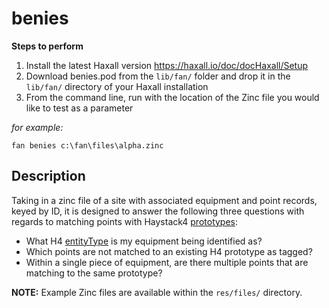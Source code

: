 # benies
**Steps to perform**

 1. Install the latest Haxall version
    https://haxall.io/doc/docHaxall/Setup
 3. Download benies.pod from the `lib/fan/` folder and drop it in the `lib/fan/` directory of your Haxall installation
 4. From the command line, run with the location of the Zinc file you would like to test as a parameter
 
 *for example:*
 ```
 fan benies c:\fan\files\alpha.zinc
 ```

## Description
Taking in a zinc file of a site with associated equipment and point records, keyed by ID, it is designed to answer the following three questions with regards to matching points with Haystack4 [prototypes](https://project-haystack.org/doc/docHaystack/Protos):
-	What H4 [entityType](https://project-haystack.org/doc/appendix/equip) is my equipment being identified as?
-	Which points are not matched to an existing H4 prototype as tagged?
-	Within a single piece of equipment, are there multiple points that are matching to the same prototype?

**NOTE:** Example Zinc files are available within the `res/files/` directory.
